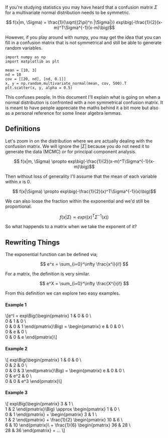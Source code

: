 
<script type="text/javascript"
  src="https://cdn.mathjax.org/mathjax/latest/MathJax.js?config=TeX-MML-AM_CHTML">
</script>

If you're studying statistics you may have heard that a confusion matrix $\Sigma$ for a multivariate normal distribution needs to be symmetric.

$$ f(x|m, \Sigma) = \frac{1}{\sqrt{(2\pi)^n |\Sigma|}} exp\big(-\frac{1}{2}(x-m)^T\Sigma^{-1}(x-m)\big)$$  

However, if you play around with numpy, you may get the idea that you can fill in a confusion matrix that is not symmetrical and still be able to generate random variables. 

```
import numpy as np
import matplotlib as plt 

mean = [10, 3]
nd = 10
cov = [[20, nd], [nd, 0.1]]
x, y = np.random.multivariate_normal(mean, cov, 500).T
plt.scatter(x, y, alpha = 0.5)
```

This confuses people. In this document I'll explain what is going on when a normal distribution is confronted with a non symmetrical confusion matrix. It is meant to have people appreciate the maths behind it a bit more but also as a personal reference for some linear algebra lemmas.

## Definitions 

Let's zoom in on the distribution where we are actually dealing with the confusion matrix. We will ignore the $|\Sigma|$ because you do not need it to generate the data (MCMC) or for principal component analysis.

$$ f(x|m, \Sigma) \propto exp\big(-\frac{1}{2}(x-m)^T\Sigma^{-1}(x-m)\big)$$  

Then without loss of generality I'll assume that the mean of each variable within $x$ is 0. 

$$ f(x|\Sigma) \propto exp\big(-\frac{1}{2}(x)^T\Sigma^{-1}(x)\big)$$  

We can also loose the fraction within the exponential and we'd still be proportional. 

$$ f(x|\Sigma) \propto exp\big((x)^T\Sigma^{-1}(x)\big)$$  

So what happends to a matrix when we take the exponent of it? 

## Rewriting Things 

The exponential function can be defined via;

$$ e^x = \sum_{i=0}^\infty \frac{x^i}{i!} $$ 

For a matrix, the definition is very similar. 

$$ e^X = \sum_{i=0}^\infty \frac{X^i}{i!} $$ 

From this definition we can explore two easy examples. 

#### Example 1

\\[e^I =  exp\Big(\begin{pmatrix}
1 & 0 & 0 \\\
0 & 1 & 0 \\\
0 & 0 & 1 
\end{pmatrix}\Big) = \begin{pmatrix}
e & 0 & 0 \\\
0 & e & 0 \\\
0 & 0 & e 
\end{pmatrix}\\]

#### Example 2

\\[ exp\Big(\begin{pmatrix}
1 & 0 & 0 \\\
0 & 2 & 0 \\\
0 & 0 & 3 
\end{pmatrix}\Big) = \begin{pmatrix}
e & 0 & 0 \\\
0 & e^2 & 0 \\\
0 & 0 & e^3 
\end{pmatrix}\\]

#### Example 3 

\\[ exp\Big(\begin{pmatrix}
3 & 1 \\\
1 & 2
\end{pmatrix}\Big) \approx \begin{pmatrix}
1 & 0 \\\
0 & 1
\end{pmatrix} + \begin{pmatrix}
3 & 1 \\\
1 & 2
\end{pmatrix} + \frac{1}{2}
\begin{pmatrix}
10 & 6 \\\
6 & 10
\end{pmatrix}\\ + \frac{1}{6}
\begin{pmatrix}
36 & 28 \\\
28 & 36
\end{pmatrix} + ... \\]